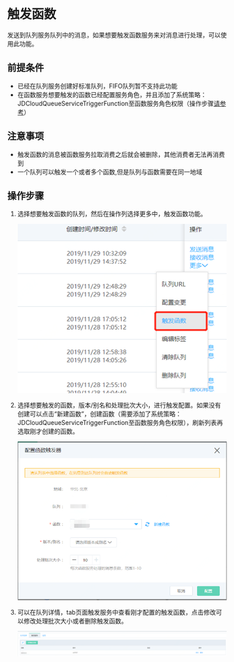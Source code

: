 # 触发函数
  发送到队列服务队列中的消息，如果想要触发函数服务来对消息进行处理，可以使用此功能。
  
## 前提条件

- 已经在队列服务创建好标准队列，FIFO队列暂不支持此功能
- 在函数服务想要触发的函数已经配置服务角色，并且添加了系统策略：JDCloudQueueServiceTriggerFunction至函数服务角色权限（操作步骤[请参考](../../../../Elastic-Compute/Function-Service/Operation-Guide/invokefunction/triggermanagement/eventsourceservice/JQS-trigger.md)）

## 注意事项

- 触发函数的消息被函数服务拉取消费之后就会被删除，其他消费者无法再消费到
- 一个队列可以触发一个或者多个函数,但是队列与函数需要在同一地域


## 操作步骤
1. 选择想要触发函数的队列，然后在操作列选择更多中，触发函数功能。

   ![触发函数](../../../../../image/Internet-Middleware/Queue-Service/触发函数-01.png)

2. 选择想要触发的函数，版本/别名和处理批次大小，进行触发配置。如果没有创建可以点击“新建函数”，创建函数（需要添加了系统策略：JDCloudQueueServiceTriggerFunction至函数服务角色权限），刷新列表再选取刚才创建的函数。

   ![创建触发器](../../../../../image/Internet-Middleware/Queue-Service/触发函数-02.png)

3. 可以在队列详情，tab页面触发服务中查看刚才配置的触发函数，点击修改可以修改处理批次大小或者删除触发函数。

   
   ![修改和删除](../../../../../image/Internet-Middleware/Queue-Service/触发函数-03.png)





